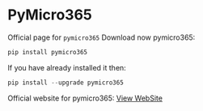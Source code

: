 # PyMicro365


Official page for `pymicro365`
Download now pymicro365:
``` Python
pip install pymicro365
```
If you have already installed it then:
``` Python
pip install --upgrade pymicro365
```
Official website for pymicro365: [View WebSite](https://www.informatica365.tk)
